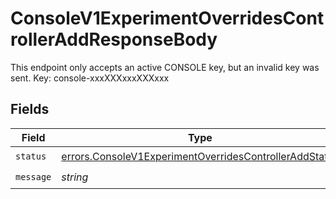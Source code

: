 # ConsoleV1ExperimentOverridesControllerAddResponseBody

This endpoint only accepts an active CONSOLE key, but an invalid key was sent. Key: console-xxxXXXxxxXXXxxx


## Fields

| Field                                                                                                                            | Type                                                                                                                             | Required                                                                                                                         | Description                                                                                                                      |
| -------------------------------------------------------------------------------------------------------------------------------- | -------------------------------------------------------------------------------------------------------------------------------- | -------------------------------------------------------------------------------------------------------------------------------- | -------------------------------------------------------------------------------------------------------------------------------- |
| `status`                                                                                                                         | [errors.ConsoleV1ExperimentOverridesControllerAddStatus](../../models/errors/consolev1experimentoverridescontrolleraddstatus.md) | :heavy_check_mark:                                                                                                               | N/A                                                                                                                              |
| `message`                                                                                                                        | *string*                                                                                                                         | :heavy_check_mark:                                                                                                               | N/A                                                                                                                              |